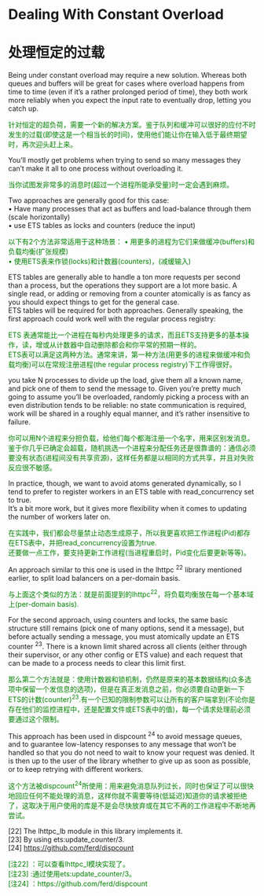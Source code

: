 # Dealing With Constant Overload
# 处理恒定的过载
Being under constant overload may require a new solution. Whereas both queues and buffers will be great for cases where overload happens from time to time (even if it’s a rather prolonged period of time), they both work more reliably when you expect the input rate to eventually drop, letting you catch up.
<p></p> <font color="green">
针对恒定的超负荷，需要一个新的解决方案。鉴于队列和缓冲可以很好的应付不时发生的过载(即使这是一个相当长的时间)，使用他们能让你在输入低于最终期望时，再次迎头赶上来。
</font> <p></p>
You’ll mostly get problems when trying to send so many messages they can’t make it all to one process without overloading it.
<p></p> <font color="green">
当你试图发非常多的消息时(超过一个进程所能承受量)时一定会遇到麻烦。
</font> <p></p>
Two approaches are generally good for this case:<br>
• Have many processes that act as buffers and load-balance through them (scale horizontally)<br>
• use ETS tables as locks and counters (reduce the input)<br>
<p></p> <font color="green">
以下有2个方法非常适用于这种场景：
•  用更多的进程为它们来做缓冲(buffers)和负载均衡(扩张规模)<br>
•  使用ETS表来作锁(locks)和计数器(counters)，(减缓输入)<br>
</font> <p></p>

ETS tables are generally able to handle a ton more requests per second than a process, but the operations they support are a lot more basic. A single read, or adding or removing from a counter atomically is as fancy as you should expect things to get for the general case.<br>
ETS tables will be required for both approaches. Generally speaking, the first approach could work well with the regular process registry:<br>
<p></p> <font color="green">
ETS 表通常能比一个进程在每秒内处理更多的请求，而且ETS支持更多的基本操作，读，增或从计数器中自动删除都会和你平常的预期一样的。<br>
ETS表可以满足这两种方法。通常来讲，第一种方法(用更多的进程来做缓冲和负载均衡)可以在常规注册进程(the regular process registry)下工作得很好。
</font> <p></p>
you take N processes to divide up the load, give them all a known name, and pick one of them to send the message to. Given you’re pretty much going to assume you’ll be overloaded, randomly picking a process with an even distribution tends to be reliable: no state communication is required, work will be shared in a roughly equal manner, and it’s rather insensitive to failure.
<p></p> <font color="green">
你可以用N个进程来分担负载，给他们每个都海注册一个名字，用来区别发消息。鉴于你几乎已确定会超载，随机挑选一个进程来分配任务还是很靠谱的：通信必须要没有状态(进程间没有共享资源)，这样任务都是以相同的方式共享，并且对失败反应很不敏感。
</font> <p></p>
In practice, though, we want to avoid atoms generated dynamically, so I tend to prefer to register workers in an ETS table with read_concurrency set to true.<br>
 It’s a bit more work, but it gives more flexibility when it comes to updating the number of workers later on.
 <p></p> <font color="green">
在实践中，我们都会尽量禁止动态生成原子，所以我更喜欢把工作进程(Pid)都存在ETS表中，并把read_concurrency设置为true.<br>
还要做一点工作，要支持更新工作进程(当进程重启时，Pid变化后要更新等等)。<br>
</font> <p></p>

An approach similar to this one is used in the lhttpc <sup>22</sup> library mentioned earlier, to split load balancers on a per-domain basis.
<p></p> <font color="green">
与上面这个类似的方法：就是前面提到的lhttpc<sup>22</sup>，将负载均衡放在每一个基本域上(per-domain basis).
</font> <p></p>
For the second approach, using counters and locks, the same basic structure still remains (pick one of many options, send it a message), but before actually sending a message, you must atomically update an ETS counter <sup>23</sup>. There is a known limit shared across all clients (either through their supervisor, or any other config or ETS value) and each request that can be made to a process needs to clear this limit first.
<p></p> <font color="green">
那么第二个方法就是：使用计数器和锁机制，仍然是原来的基本数据结构(众多选项中保留一个发信息的选项)，但是在真正发消息之前，你必须要自动更新一下ETS的计数(counter)<sup>23</sup>.有一个已知的限制参数可以让所有的客户端拿到(不论你是存在他们的监控进程中，还是配置文件或ETS表中的值)，每一个请求处理前必须要通过这个限制。
</font> <p></p>
This approach has been used in dispcount <sup>24</sup> to avoid message queues, and to guarantee low-latency responses to any message that won’t be handled so that you do not need to wait to know your request was denied. It is then up to the user of the library whether to give up as soon as possible, or to keep retrying with different workers.
<p></p> <font color="green">
这个方法被dispcount<sup>24</sup>所使用：用来避免消息队列过长，同时也保证了可以很快地回应任何不能处理的消息，这样你就不需要等待(低延迟)知道你的请求被拒绝了，这取决于用户使用的库是不是会尽快放弃或在其它不再的工作进程中不断地再尝试。
</font> <p></p>

[22] The lhttpc_lb module in this library implements it.<br>
[23] By using ets:update_counter/3.<br>
[24] https://github.com/ferd/dispcount <br>
<p></p> <font color="green">
[注22] ：可以查看lhttpc_l模块实现了。<br>
[注23] :通过使用ets:update_counter/3。<br>
[注24] ：https://github.com/ferd/dispcount <br>
</font> <p></p>


